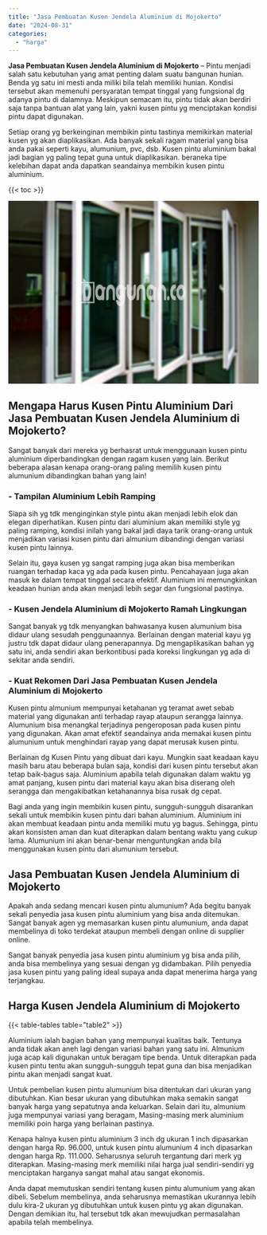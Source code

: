 ```yaml
---
title: "Jasa Pembuatan Kusen Jendela Aluminium di Mojokerto"
date: "2024-08-31"
categories: 
  - "harga"
---
```


**Jasa Pembuatan Kusen Jendela Aluminium di Mojokerto** – Pintu menjadi salah satu kebutuhan yang amat penting dalam suatu bangunan hunian. Benda yg satu ini mesti anda miliki bila telah memiliki hunian. Kondisi tersebut akan memenuhi persyaratan tempat tinggal yang fungsional dg adanya pintu di dalamnya. Meskipun semacam itu, pintu tidak akan berdiri saja tanpa bantuan alat yang lain, yakni kusen pintu yg menciptakan kondisi pintu dapat digunakan.

Setiap orang yg berkeinginan membikin pintu tastinya memikirkan material kusen yg akan diaplikasikan. Ada banyak sekali ragam material yang bisa anda pakai seperti kayu, alumunium, pvc, dsb. Kusen pintu aluminium bakal jadi bagian yg paling tepat guna untuk diaplikasikan. beraneka tipe kelebihan dapat anda dapatkan seandainya membikin kusen pintu aluminium.

{{< toc >}}

![Jasa Pembuatan Kusen Jendela Aluminium di Mojokerto](/images/harga-kusen-jendela-alumunium-42.png)

## Mengapa Harus Kusen Pintu Aluminium Dari Jasa Pembuatan Kusen Jendela Aluminium di Mojokerto?

Sangat banyak dari mereka yg berhasrat untuk menggunaan kusen pintu aluminium diperbandingkan dengan ragam kusen yang lain. Berikut beberapa alasan kenapa orang-orang paling memilih kusen pintu alumunium dibandingkan bahan yang lain!

### \- Tampilan Aluminium Lebih Ramping

Siapa sih yg tdk menginginkan style pintu akan menjadi lebih elok dan elegan diperhatikan. Kusen pintu dari aluminium akan memiliki style yg paling ramping, kondisi inilah yang bakal jadi daya tarik orang-orang untuk menjadikan variasi kusen pintu dari almunium dibandingi dengan variasi kusen pintu lainnya.

Selain itu, gaya kusen yg sangat ramping juga akan bisa memberikan ruangan terhadap kaca yg ada pada kusen pintu. Pencahayaan juga akan masuk ke dalam tempat tinggal secara efektif. Aluminium ini memungkinkan keadaan hunian anda akan menjadi lebih segar dan fungsional pastinya.

### \- Kusen Jendela Aluminium di Mojokerto Ramah Lingkungan

Sangat banyak yg tdk menyangkan bahwasanya kusen alumunium bisa didaur ulang sesudah penggunaannya. Berlainan dengan material kayu yg justru tdk dapat didaur ulang penerapannya. Dg mengaplikasikan bahan yg satu ini, anda sendiri akan berkontibusi pada koreksi lingkungan yg ada di sekitar anda sendiri.

### \- Kuat Rekomen Dari Jasa Pembuatan Kusen Jendela Aluminium di Mojokerto

Kusen pintu almunium mempunyai ketahanan yg teramat awet sebab material yang digunakan anti terhadap rayap ataupun serangga lainnya. Alumunium bisa menangkal terjadinya pengeroposan pada kusen pintu yang digunakan. Akan amat efektif seandainya anda memakai kusen pintu alumunium untuk menghindari rayap yang dapat merusak kusen pintu.

Berlainan dg Kusen Pintu yang dibuat dari kayu. Mungkin saat keadaan kayu masih baru atau beberapa bulan saja, kondisi dari kusen pintu tersebut akan tetap baik-bagus saja. Aluminium apabila telah digunakan dalam waktu yg amat panjang, kusen pintu dari material kayu akan bisa diserang oleh serangga dan mengakibatkan ketahanannya bisa rusak dg cepat.

Bagi anda yang ingin membikin kusen pintu, sungguh-sungguh disarankan sekali untuk membikin kusen pintu dari bahan aluminium. Aluminium ini akan membuat keadaan pintu anda memiliki mutu yg bagus. Sehingga, pintu akan konsisten aman dan kuat diterapkan dalam bentang waktu yang cukup lama. Alumunium ini akan benar-benar menguntungkan anda bila menggunakan kusen pintu dari alumunium tersebut.

## Jasa Pembuatan Kusen Jendela Aluminium di Mojokerto

Apakah anda sedang mencari kusen pintu alumunium? Ada begitu banyak sekali penyedia jasa kusen pintu aluminium yang bisa anda ditemukan. Sangat banyak agen yg memasarkan kusen pintu alumunium, anda dapat membelinya di toko terdekat ataupun membeli dengan online di supplier online.

Sangat banyak penyedia jasa kusen pintu aluminium yg bisa anda pilih, anda bisa membelinya yang sesuai dengan yg didambakan. Pilih penyedia jasa kusen pintu yang paling ideal supaya anda dapat menerima harga yang terjangkau.

## Harga Kusen Jendela Aluminium di Mojokerto

{{< table-tables table="table2" >}}

Aluminium ialah bagian bahan yang mempunyai kualitas baik. Tentunya anda tidak akan aneh lagi dengan variasi bahan yang satu ini. Almunium juga acap kali digunakan untuk beragam tipe benda. Untuk diterapkan pada kusen pintu tentu akan sungguh-sungguh tepat guna dan bisa menjadikan pintu akan menjadi sangat kuat.

Untuk pembelian kusen pintu alumunium bisa ditentukan dari ukuran yang dibutuhkan. Kian besar ukuran yang dibutuhkan maka semakin sangat banyak harga yang sepatutnya anda keluarkan. Selain dari itu, almunium juga mempunyai variasi yang beragam, Masing-masing merk aluminium memiliki poin harga yang berlainan pastinya.

Kenapa halnya kusen pintu aluminium 3 inch dg ukuran 1 inch dipasarkan dengan harga Rp. 96.000, untuk kusen pintu alumunium 4 inch dipasarkan dengan harga Rp. 111.000. Seharusnya seluruh tergantung dari merk yg diterapkan. Masing-masing merk memiliki nilai harga jual sendiri-sendiri yg menciptakan harganya sangat mahal atau sangat ekonomis.

Anda dapat memutuskan sendiri tentang kusen pintu alumunium yang akan dibeli. Sebelum membelinya, anda seharusnya memastikan ukurannya lebih dulu kira-2 ukuran yg dibutuhkan untuk kusen pintu yg akan digunakan. Dengan demikian itu, hal tersebut tdk akan mewujudkan permasalahan apabila telah membelinya.
